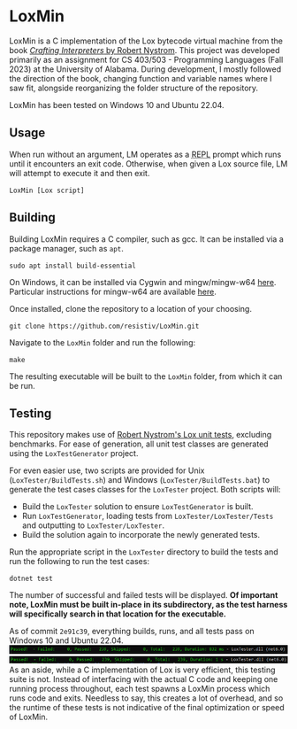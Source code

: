 
[//]: # (Hey!! This document is best viewed on GitHub: https://github.com/resistiv/LoxMin)

# LoxMin
LoxMin is a C implementation of the Lox bytecode virtual machine from the book [*Crafting Interpreters* by Robert Nystrom](https://craftinginterpreters.com/). This project was developed primarily as an assignment for CS 403/503 - Programming Languages (Fall 2023) at the University of Alabama. During development, I mostly followed the direction of the book, changing function and variable names where I saw fit, alongside reorganizing the folder structure of the repository.

LoxMin has been tested on Windows 10 and Ubuntu 22.04.

## Usage
When run without an argument, LM operates as a <abbr title="read-eval-print loop">REPL</abbr> prompt which runs until it encounters an exit code. Otherwise, when given a Lox source file, LM will attempt to execute it and then exit.
```
LoxMin [Lox script]
```

## Building
Building LoxMin requires a C compiler, such as gcc. It can be installed via a package manager, such as ``apt``.
```
sudo apt install build-essential
```
On Windows, it can be installed via Cygwin and mingw/mingw-w64 [here](https://cygwin.com/install.html). Particular instructions for mingw-w64 are available [here](https://www.mingw-w64.org/downloads/#cygwin).

Once installed, clone the repository to a location of your choosing.
```
git clone https://github.com/resistiv/LoxMin.git
```
Navigate to the ``LoxMin`` folder and run the following:
```
make
```
The resulting executable will be built to the ``LoxMin`` folder, from which it can be run.

## Testing
This repository makes use of [Robert Nystrom's Lox unit tests](https://github.com/munificent/craftinginterpreters/tree/master/test), excluding benchmarks.
For ease of generation, all unit test classes are generated using the ``LoxTestGenerator`` project.

For even easier use, two scripts are provided for Unix (``LoxTester/BuildTests.sh``) and Windows (``LoxTester/BuildTests.bat``) to generate the test cases classes for the ``LoxTester`` project. Both scripts will:
- Build the ``LoxTester`` solution to ensure ``LoxTestGenerator`` is built.
- Run ``LoxTestGenerator``, loading tests from ``LoxTester/LoxTester/Tests`` and outputting to ``LoxTester/LoxTester``.
- Build the solution again to incorporate the newly generated tests.

Run the appropriate script in the ``LoxTester`` directory to build the tests and run the following to run the test cases:
```
dotnet test
```
The number of successful and failed tests will be displayed.
**Of important note, LoxMin must be built in-place in its subdirectory, as the test harness will specifically search in that location for the executable.**

As of commit ``2e91c39``, everything builds, runs, and all tests pass on Windows 10 and Ubuntu 22.04.
![](./LoxTester/Results/win10-tests-2023-12-04.png "Windows 10 Test Results")
![](./LoxTester/Results/ubuntu2204-tests-2023-12-04.png "Ubuntu 22.04 Test Results")
As an aside, while a C implementation of Lox is very efficient, this testing suite is not. Instead of interfacing with the actual C code and keeping one running process throughout, each test spawns a LoxMin process which runs code and exits. Needless to say, this creates a lot of overhead, and so the runtime of these tests is not indicative of the final optimization or speed of LoxMin.
